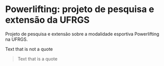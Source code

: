 # Powerlifting: projeto de pesquisa e extensão da UFRGS
Projeto de pesquisa e extensão sobre a modalidade esportiva Powerlifting na UFRGS.

Text that is not a quote

> Text that is a quote
